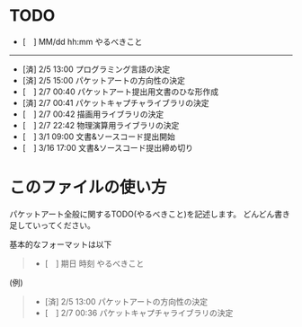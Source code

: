 ﻿TODO
==========
* [　] MM/dd hh:mm やるべきこと
***
* [済]  2/5  13:00 プログラミング言語の決定
* [済]  2/5  15:00 パケットアートの方向性の決定
* [　]  2/7  00:40 パケットアート提出用文書のひな形作成
* [済]  2/7  00:41 パケットキャプチャライブラリの決定
* [　]  2/7  00:42 描画用ライブラリの決定
* [　]  2/7  22:42 物理演算用ライブラリの決定
* [　]  3/1  09:00 文書&ソースコード提出開始
* [　]  3/16 17:00 文書&ソースコード提出締め切り
 
 
 
 
このファイルの使い方
==========
パケットアート全般に関するTODO(やるべきこと)を記述します。 
どんどん書き足していってください。 
 
基本的なフォーマットは以下
>* [　] 期日 時刻 やるべきこと

(例)
>* [済]  2/5  13:00 パケットアートの方向性の決定
>* [　]  2/7  00:36 パケットキャプチャライブラリの決定

